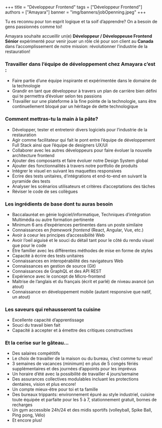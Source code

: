 +++
title = "Développeur Frontend"
tags = ["Développeur Frontend"]
authors = ["Amayara"]
banner = "img/banners/jobOpenning.jpeg"
+++

Tu es reconnu pour ton esprit logique et ta soif d’apprendre? On a besoin de gens passionnés comme toi!

Amayara souhaite accueillir un(e) **Développeur / Développeuse Frontend**  **Sénior** expérimenté pour venir jouer un rôle clé  pour son client au **Canada** dans l’accomplissement de notre mission: révolutionner l’industrie de la restauration!

### **Travailler dans l’équipe de développement chez Amayara c’est :**

-   Faire partie d’une équipe inspirante et expérimentée dans le domaine de la technologie
-   Grandir en tant que développeur à travers un plan de carrière bien défini qui te permettra d’évoluer selon tes passions
-   Travailler sur une plateforme à la fine pointe de la technologie, sans être continuellement bloqué par un héritage de dette technologique

### **Comment mettras-tu la main à la pâte?**

-   Développer, tester et entretenir divers logiciels pour l’industrie de la restauration
-   Agir comme facilitateur qui fait le pont entre l’équipe de développement Full Stack ainsi que l’équipe de designers UX/UI
-   Collaborer avec les autres développeurs pour faire évoluer la nouvelle architecture frontend
-   Ajouter des composants et faire évoluer notre Design System global
-   Ajouter des fonctionnalités à travers notre portfolio de produits
-   Intégrer le visuel en suivant les maquettes responsives
-   Écrire des tests unitaires, d’intégrations et end-to-end en suivant la pyramide des tests
-   Analyser les scénarios utilisateurs et critères d’acceptations des tâches
-   Réviser le code de ses collègues

### **Les ingrédients de base dont tu auras besoin**

-   Baccalauréat en génie logiciel/informatique, Techniques d’intégration Multimédia ou autre formation pertinente
-   Minimum 6 ans d’expériences pertinentes dans un poste similaire
-   Connaissances en _framework_ _frontend_ (React, Angular, Vue, etc.)
-   Avoir à coeur les principes d’accessibilité Web
-   Avoir l’oeil aiguisé et le souci du détail tant pour le côté du rendu visuel que pour le code
-   Être familier avec les différentes méthodes de mise en forme de styles
-   Capacité à écrire des tests unitaires
-   Connaissances en interopérabilité des navigateurs Web
-   Connaissances en gestion de source (Git)
-   Connaissances de GraphQL et des API REST
-   Expérience avec le concept de Micro-frontend
-   Maîtrise de l’anglais et du français (écrit et parlé) de niveau avancé (un atout)
-   Connaissance en développement mobile (autant responsive que natif, un atout)

### Les saveurs qui rehausseront ta cuisine

-   Excellente capacité d’apprentissage
-   Souci du travail bien fait
-   Capacité à accepter et à émettre des critiques constructives

### **Et la cerise sur le gâteau…**

-   Des salaires compétitifs
-   Le choix de travailler de la maison ou du bureau, c’est comme tu veux!
-   3 semaines de vacances (minimum) en plus de 5 congés fériés supplémentaires et des journées d’appoints pour les imprévus
-   Un horaire d’été avec la possibilité de travailler 4 jours/semaine
-   Des assurances collectives modulables incluant les protections dentaires, vision et plus encore!
-   Un compte mieux-être pour toi et ta famille
-   Des bureaux trippants: environnement épuré au style industriel, cuisine toute équipée et parfaite pour les 5 à 7, stationnement gratuit, bornes de recharges
-   Un gym accessible 24h/24 et des midis sportifs (volleyball, Spike Ball, Ping pong, Vélo)
-   Et encore plus!